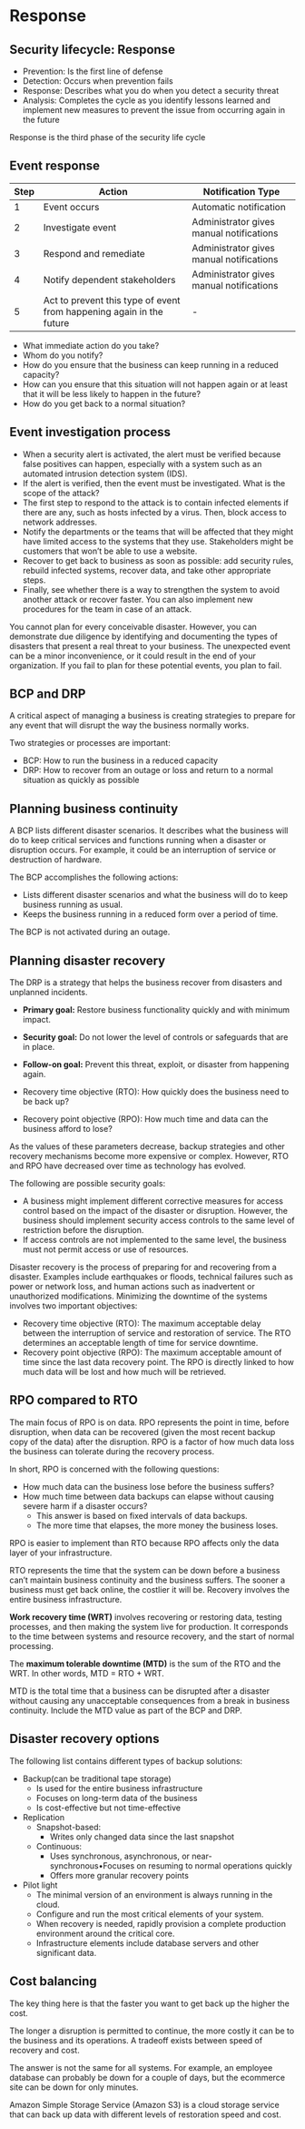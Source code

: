 # Response

## Security lifecycle: Response

- Prevention: Is the first line of defense
- Detection: Occurs when prevention fails
- Response: Describes what you do when you detect a security threat
- Analysis: Completes the cycle as you identify lessons learned and implement new measures to prevent the issue from occurring again in the future

Response is the third phase of the security life cycle

## Event response

| Step | Action | Notification Type |
|------|--------|-------------------|
| 1    | Event occurs | Automatic notification |
| 2    | Investigate event | Administrator gives manual notifications |
| 3    | Respond and remediate | Administrator gives manual notifications |
| 4    | Notify dependent stakeholders | Administrator gives manual notifications |
| 5    | Act to prevent this type of event from happening again in the future | - |

- What immediate action do you take?
- Whom do you notify?
- How do you ensure that the business can keep running in a reduced capacity?
- How can you ensure that this situation will not happen again or at least that it will be less likely to happen in the future?
- How do you get back to a normal situation?

## Event investigation process

- When a security alert is activated, the alert must be verified because false positives can happen, especially with a system such as an automated intrusion detection system (IDS).
- If the alert is verified, then the event must be investigated. What is the scope of the attack?
- The first step to respond to the attack is to contain infected elements if there are any, such as hosts infected by a virus. Then, block access to network addresses.
- Notify the departments or the teams that will be affected that they might have limited access to the systems that they use. Stakeholders might be customers that won’t be able to use a website.
- Recover to get back to business as soon as possible: add security rules, rebuild infected systems, recover data, and take other appropriate steps.
- Finally, see whether there is a way to strengthen the system to avoid another attack or recover faster. You can also implement new procedures for the team in case of an attack.

You cannot plan for every conceivable disaster. However, you can demonstrate due diligence by identifying and documenting the types of disasters that present a real threat to your business. The unexpected event can be a minor inconvenience, or it could result in the end of your organization. If you fail to plan for these potential events, you plan to fail.

## BCP and DRP

A critical aspect of managing a business is creating strategies to prepare for any event that will disrupt the way the business normally works.

Two strategies or processes are important:

- BCP: How to run the business in a reduced capacity
- DRP: How to recover from an outage or loss and return to a normal situation as quickly as possible

## Planning business continuity

A BCP lists different disaster scenarios. It describes what the business will do to keep critical services and functions running when a disaster or disruption occurs. For example, it could be an interruption of service or destruction of hardware.

The BCP accomplishes the following actions:

- Lists different disaster scenarios and what the business will do to keep business running as usual.
- Keeps the business running in a reduced form over a period of time.

The BCP is not activated during an outage.

## Planning disaster recovery

The DRP is a strategy that helps the business recover from disasters and unplanned incidents.

- **Primary goal:** Restore business functionality quickly and with minimum impact.
- **Security goal:** Do not lower the level of controls or safeguards that are in place.
- **Follow-on goal:** Prevent this threat, exploit, or disaster from happening again.

- Recovery time objective (RTO): How quickly does the business need to be back up?
- Recovery point objective (RPO): How much time and data can the business afford to lose?

As the values of these parameters decrease, backup strategies and other recovery mechanisms become more expensive or complex. However, RTO and RPO have decreased over time as technology has evolved.

The following are possible security goals:

- A business might implement different corrective measures for access control based on the impact of the disaster or disruption. However, the business should implement security access controls to the same level of restriction before the disruption.
- If access controls are not implemented to the same level, the business must not permit access or use of resources.

Disaster recovery is the process of preparing for and recovering from a disaster. Examples include earthquakes or floods, technical failures such as power or network loss, and human actions such as inadvertent or unauthorized modifications. Minimizing the downtime of the systems involves two important objectives:

- Recovery time objective (RTO): The maximum acceptable delay between the interruption of service and restoration of service. The RTO determines an acceptable length of time for service downtime.
- Recovery point objective (RPO): The maximum acceptable amount of time since the last data recovery point. The RPO is directly linked to how much data will be lost and how much will be retrieved.

## RPO compared to RTO

The main focus of RPO is on data. RPO represents the point in time, before disruption, when data can be recovered (given the most recent backup copy of the data) after the disruption. RPO is a factor of how much data loss the business can tolerate during the recovery process.

In short, RPO is concerned with the following questions:

- How much data can the business lose before the business suffers?
- How much time between data backups can elapse without causing severe harm if a disaster occurs?
  - This answer is based on fixed intervals of data backups.
  - The more time that elapses, the more money the business loses.

RPO is easier to implement than RTO because RPO affects only the data layer of your infrastructure.

RTO represents the time that the system can be down before a business can’t maintain business continuity and the business suffers. The sooner a business must get back online, the costlier it will be. Recovery involves the entire business infrastructure.

**Work recovery time (WRT)** involves recovering or restoring data, testing processes, and then making the system live for production. It corresponds to the time between systems and resource recovery, and the start of normal processing.

The **maximum tolerable downtime (MTD)** is the sum of the RTO and the WRT. In other words, MTD = RTO + WRT.

MTD is the total time that a business can be disrupted after a disaster without causing any unacceptable consequences from a break in business continuity. Include the MTD value as part of the BCP and DRP.

## Disaster recovery options

The following list contains different types of backup solutions:

- Backup(can be traditional tape storage)
  - Is used for the entire business infrastructure
  - Focuses on long-term data of the business
  - Is cost-effective but not time-effective
- Replication
  - Snapshot-based:
    - Writes only changed data since the last snapshot
  - Continuous:
    - Uses synchronous, asynchronous, or near-synchronous•Focuses on resuming to normal operations quickly
    - Offers more granular recovery points
- Pilot light
  - The minimal version of an environment is always running in the cloud.
  - Configure and run the most critical elements of your system.
  - When recovery is needed, rapidly provision a complete production environment around the critical core.
  - Infrastructure elements include database servers and other significant data.

## Cost balancing

The key thing here is that the faster you want to get back up the higher the cost.

The longer a disruption is permitted to continue, the more costly it can be to the business and its operations. A tradeoff exists between speed of recovery and cost.

The answer is not the same for all systems. For example, an employee database can probably be down for a couple of days, but the ecommerce site can be down for only minutes.

Amazon Simple Storage Service (Amazon S3) is a cloud storage service that can back up data with different levels of restoration speed and cost.
